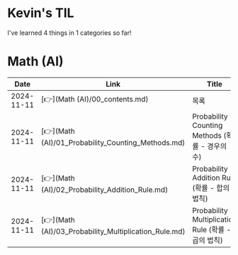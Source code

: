 # Kevin's TIL

  I've learned 4 things in 1 categories so far!
  
# Math (AI)

| Date| Link | Title |
|-----|------|-------|
| 2024-11-11 | [👉](Math (AI)/00_contents.md)| 목록
| 2024-11-11 | [👉](Math (AI)/01_Probability_Counting_Methods.md)| Probability - Counting Methods (확률 - 경우의 수)
| 2024-11-11 | [👉](Math (AI)/02_Probability_Addition_Rule.md)| Probability - Addition Rule (확률 - 합의 법칙)
| 2024-11-11 | [👉](Math (AI)/03_Probability_Multiplication_Rule.md)| Probability - Multiplication Rule (확률 - 곱의 법칙)

  